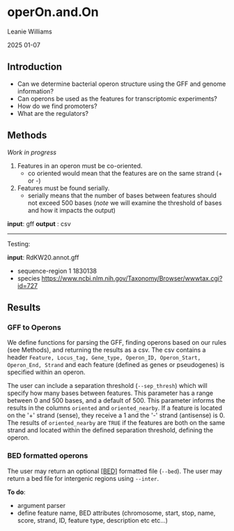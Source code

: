 # operOn.and.On
Leanie Williams

2025 01-07

## Introduction

- Can we determine bacterial operon structure using the GFF and genome information?
- Can operons be used as the features for transcriptomic experiments?
- How do we find promoters?
- What are the regulators?

## Methods

*Work in progress*

1. Features in an operon must be co-oriented. 
	- co oriented would mean that the features are on the same strand (+ or -)
2. Features must be found serially.
	- serially means that the number of bases between features should not exceed 500 bases
(*note* we will examine the threshold of bases and how it impacts the output)


**input**: gff
**output** : csv



---

Testing:

**input**: RdKW20.annot.gff
- sequence-region 1 1830138
- species https://www.ncbi.nlm.nih.gov/Taxonomy/Browser/wwwtax.cgi?id=727

## Results

### GFF to Operons
We define functions for parsing the GFF, finding operons based on our rules (see Methods), and returning the results as a csv. The csv contains a header  `Feature, Locus_tag, Gene_type, Operon_ID, Operon_Start, Operon_End, Strand` and each feature (defined as genes or pseudogenes) is specified within an operon. 

The user can include a separation threshold (`--sep_thresh`) which will specify how many bases between features. This parameter has a range between 0 and 500 bases, and a default of 500. This parameter informs the results in the columns `oriented` and `oriented_nearby`. If a feature is located on the '+' strand (sense), they receive a 1 and the '-' strand (antisense) is 0. The results of `oriented_nearby` are `TRUE` if the features are both on the same strand and located within the defined separation threshold, defining the operon. 

### BED formatted operons
The user may return an optional [[BED]](http://useast.ensembl.org/info/website/upload/bed.html) formatted file (`--bed`).
The user may return a bed file for intergenic regions using `--inter`. 

**To do**: 

- argument parser
- define feature name, BED attributes (chromosome, start, stop, name, score, strand, ID, feature type, description etc etc...)


